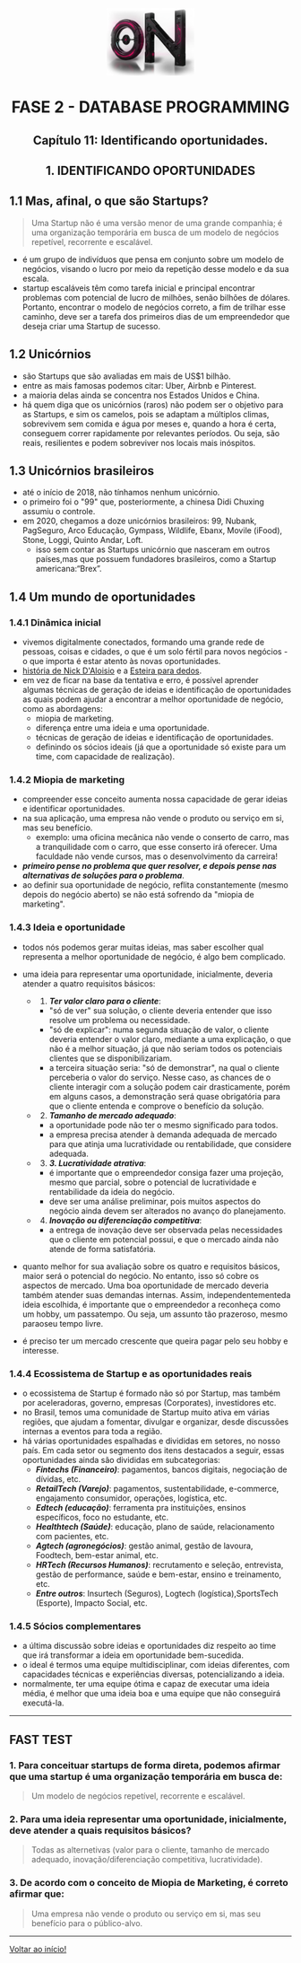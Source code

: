 <div align="center">
<a href="https://github.com/DigouO" target="_blank"><img align="center" height="120px" src="../assets/logo.png" /></a>
<h1>FASE 2 - DATABASE PROGRAMMING</h1>
<h2>Capítulo 11: Identificando oportunidades.</h2>
</div>

<div align="center">
<h2>1. IDENTIFICANDO OPORTUNIDADES</h2>
</div>

## 1.1 Mas, afinal, o que são Startups?

> Uma Startup não é uma versão menor de uma grande companhia; é uma organização temporária em busca de um modelo de negócios repetível, recorrente e escalável.

- é um grupo de indivíduos que pensa em conjunto sobre um modelo de negócios, visando o lucro por meio da repetição desse modelo e da sua escala. 
- startup escaláveis têm como tarefa inicial e principal encontrar problemas com potencial de lucro de milhões, senão bilhões de dólares. Portanto, encontrar o modelo de negócios correto, a fim de trilhar esse caminho, deve ser a tarefa dos primeiros dias de um empreendedor que deseja criar uma Startup de sucesso.

## 1.2 Unicórnios 

- são Startups que são avaliadas em mais de US$1 bilhão.
- entre as mais famosas podemos citar: Uber, Airbnb e Pinterest. 
- a maioria delas ainda se concentra nos Estados Unidos e China. 
- há quem diga que os unicórnios (raros) não podem ser o objetivo para as Startups, e sim os camelos, pois se adaptam a múltiplos climas, sobrevivem sem comida e água por meses e, quando a hora é certa, conseguem correr rapidamente por relevantes períodos. Ou seja, são reais, resilientes e podem sobreviver nos locais mais inóspitos.

## 1.3 Unicórnios brasileiros

- até o início de 2018, não tínhamos nenhum unicórnio. 
- o primeiro foi o "99" que, posteriormente, a chinesa Didi Chuxing assumiu o controle.
- em 2020, chegamos a doze unicórnios brasileiros: 99, Nubank, PagSeguro, Arco Educação, Gympass, Wildlife, Ebanx, Movile (iFood), Stone, Loggi, Quinto Andar, Loft.
  - isso sem contar as Startups unicórnio que nasceram em outros países,mas que possuem fundadores brasileiros, como a Startup americana:“Brex”.

## 1.4 Um mundo de oportunidades

### 1.4.1 Dinâmica inicial
- vivemos digitalmente conectados, formando uma grande rede de pessoas, coisas e cidades, o que é um solo fértil para novos negócios - o que importa é estar atento às novas oportunidades.
- [história de Nick D'Aloisio](https://www.youtube.com/watch?v=6-aGM3LwTUY) e a [Esteira para dedos](https://www.youtube.com/watch?v=1b0lnFMFNU0).
- em vez de ficar na base da tentativa e erro, é possível aprender algumas técnicas de geração de ideias e identificação de oportunidades as quais podem ajudar a encontrar a melhor oportunidade de negócio, como as abordagens:
  - miopia de marketing.
  - diferença entre uma ideia e uma oportunidade.
  - técnicas de geração de ideias e identificação de oportunidades.
  - definindo os sócios ideais (já que a oportunidade só existe para um time, com capacidade de realização).

### 1.4.2 Miopia de marketing
- compreender esse conceito aumenta nossa capacidade de gerar ideias e identificar oportunidades.
- na sua aplicação, uma empresa não vende o produto ou serviço em si, mas seu benefício. 
  - exemplo: uma oficina mecânica não vende o conserto de carro, mas a tranquilidade com o carro, que esse conserto irá oferecer. Uma faculdade não vende cursos, mas o desenvolvimento da carreira!
- ***primeiro pense no problema que quer resolver, e depois pense nas alternativas de soluções para o problema***.
- ao definir sua oportunidade de negócio, reflita constantemente (mesmo depois do negócio aberto) se não está sofrendo da "miopia de marketing".

### 1.4.3 Ideia e oportunidade
- todos nós podemos gerar muitas ideias, mas saber escolher qual representa a melhor oportunidade de negócio, é algo bem complicado.
- uma ideia para representar uma oportunidade, inicialmente, deveria atender a quatro requisitos básicos:
  - 1. ***Ter valor claro para o cliente***: 
    - "só de ver" sua solução, o cliente deveria entender que isso resolve um problema ou necessidade.
    - "só de explicar": numa segunda situação de valor, o cliente deveria entender o valor claro, mediante a uma explicação, o que não é a melhor situação, já que não seriam todos os potenciais clientes que se disponibilizariam.
    - a terceira situação seria: "só de demonstrar", na qual o cliente perceberia o valor do serviço. Nesse caso, as chances de o cliente interagir com a solução podem cair drasticamente, porém em alguns casos, a demonstração será quase obrigatória para que o cliente entenda e comprove o benefício da solução.
  - 2. ***Tamanho de mercado adequado***: 
    - a oportunidade pode não ter o mesmo significado para todos. 
    - a empresa precisa atender à demanda adequada de mercado para que atinja uma lucratividade ou rentabilidade, que considere adequada.
  - 3. ***3. Lucratividade atrativa***:
    - é importante que o empreendedor consiga fazer uma projeção, mesmo que parcial, sobre o potencial de lucratividade e rentabilidade da ideia do negócio. 
    - deve ser uma análise preliminar, pois muitos aspectos do negócio ainda devem ser alterados no avanço do planejamento.
  - 4. ***Inovação ou diferenciação competitiva***: 
    - a entrega de inovação deve ser observada pelas necessidades que o cliente em potencial possui, e que o mercado ainda não atende de forma satisfatória. 

- quanto melhor for sua avaliação sobre os quatro e
requisitos básicos, maior será o potencial do negócio. No entanto, isso só cobre os aspectos de mercado. Uma boa oportunidade de mercado deveria também atender suas demandas internas. Assim, independentementeda ideia escolhida, é importante que o empreendedor a reconheça como um hobby, um passatempo. Ou seja, um assunto tão prazeroso, mesmo paraoseu tempo livre.
- é preciso ter um mercado crescente que queira pagar pelo seu hobby e interesse. 


### 1.4.4 Ecossistema de Startup e as oportunidades reais
- o ecossistema de Startup é formado não só por Startup, mas também por aceleradoras, governo, empresas (Corporates), investidores etc.
- no Brasil, temos uma comunidade de Startup muito ativa em várias regiões, que ajudam a fomentar, divulgar e organizar, desde discussões internas a eventos para toda a região.
- há várias oportunidades espalhadas e divididas em setores, no nosso país. Em cada setor ou segmento dos itens destacados a seguir, essas oportunidades ainda são divididas em subcategorias:
  - ***Fintechs (Financeiro)***: pagamentos, bancos digitais, negociação de dívidas, etc.
  - ***RetailTech (Varejo)***: pagamentos, sustentabilidade, e-commerce, engajamento consumidor, operações, logística, etc.
  - ***Edtech (educação)***: ferramenta pra instituições, ensinos específicos, foco no estudante, etc.
  - ***Healthtech (Saúde)***: educação, plano de saúde, relacionamento com pacientes, etc.
  - ***Agtech (agronegócios)***: gestão animal, gestão de lavoura, Foodtech, bem-estar animal, etc.
  - ***HRTech (Recursos Humanos)***: recrutamento e seleção, entrevista, gestão de performance, saúde e bem-estar, ensino e treinamento, etc.
  - ***Entre outros***: Insurtech (Seguros), Logtech (logística),SportsTech (Esporte), Impacto Social, etc.

### 1.4.5 Sócios complementares
- a última discussão sobre ideias e oportunidades diz respeito ao time que irá transformar a ideia em oportunidade bem-sucedida.
- o ideal é termos uma equipe multidisciplinar, com ideias diferentes, com capacidades técnicas e experiências diversas, potencializando a ideia.
- normalmente, ter uma equipe ótima e capaz de executar uma ideia média, é melhor que uma ideia boa e uma equipe que não conseguirá executá-la. 

---

## FAST TEST

### 1. Para conceituar startups de forma direta, podemos afirmar que uma startup é uma organização temporária em busca de:
> Um modelo de negócios repetível, recorrente e escalável.

### 2. Para uma ideia representar uma oportunidade, inicialmente, deve atender a quais requisitos básicos?
> Todas as alternetivas (valor para o cliente, tamanho de mercado adequado, inovação/diferenciação competitiva, lucratividade).

### 3. De acordo com o conceito de Miopia de Marketing, é correto afirmar que:
> Uma empresa não vende o produto ou serviço em si, mas seu benefício para o público-alvo.

--- 

[Voltar ao início!](https://github.com/DigouO/Smart_Cities_FIAP_2024)